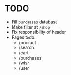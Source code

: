 # TODO

- Fill `purchases` database
- Make filter at `/shop`
- Fix responsibility of header
- Pages todo:
  - /product
  - /search
  - /cart
  - /purchases
  - /wish
  - /user